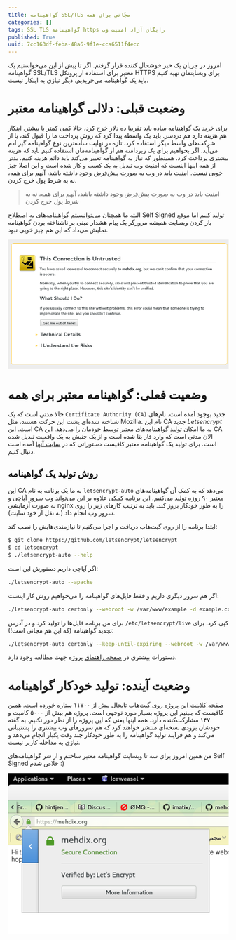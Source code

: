```yaml
---
title: گواهینامه SSL/TLS مجّانی برای همه
categories: []
tags: SSL TLS گواهینامه https رایگان آزاد امنیت وب
published: True
uuid: 7cc163df-feba-48a6-9f1e-cca6511f4ecc
---
```


امروز در جریان یک خبر خوشحال کننده قرار گرفتم. اگر تا پیش از این می‌خواستیم یک گواهینامه SSL/TLS معتبر برای استفاده از پروتکل HTTPS برای وبسایتمان تهیه کنیم باید یک گواهینامه می‌خریدیم. دیگر نیازی به اینکار نیست.

# وضعیت قبلی: دلالی گواهینامه معتبر
برای خرید یک گواهینامه ساده باید تقریبا ده دلار خرج کرد، حالا کمی کمتر یا بیشتر. اینکار هم هزینه دارد هم دردسر. باید یک واسطه پیدا کرد که روش پرداخت ما را قبول کند، یا از شرکت‌های واسط دیگر استفاده کرد. تازه در نهایت ساده‌ترین نوع گواهینامه گیر آدم می‌آید. اگر بخواهیم برای یک زیردامنه هم از گواهینامه‌مان استفاده کنیم باید که هزینه بیشتری پرداخت کرد. همینطور که نیاز به گواهینامه تغییر می‌کند باید دائم هزینه کنیم. بدتر از همه اینها اینست که امنیت وب تبدیل به یک کسب و کار شده است و این اصلا چیز خوبی نیست. امنیت باید در وب به صورت پیش‌فرض  وجود داشته باشد، آنهم برای همه، نه به شرط پول خرج کردن.

> امنیت باید در وب به صورت پیش‌فرض  وجود داشته باشد، آنهم برای همه، نه به شرط پول خرج کردن

البته ما همچنان می‌توانسیتم گواهینامه‌های به اصطلاح Self Signed تولید کنیم اما موقع باز کردن وبسایت همیشه مرورگر یک پیام هشدار مبنی بر ناشناخته بودن گواهینامه نمایش می‌داد که این هم چیز خوبی نبود.

![image](assets/pimg/untrusted_certificate.png)

# وضعیت فعلی: گواهینامه معتبر برای همه
حالا مدتی است که یک `Certificate Authority (CA)` جدید بوجود آمده است. نام‌های شناخته شده‌ای پشت این حرکت هستند، مثل Mozilla. نام این CA جدید *Letsencrypt* است. این CA به ما امکان تولید گواهینامه‌های معتبر توسط خودمان را می‌دهد. این CA الان مدتی است که وارد فاز بتا شده است و از یک جنبش به یک واقعیت تبدیل شده است. برای تولید یک گواهینامه معتبر کافیست دستوراتی که در ‮‬[سایت آنها](https://letsencrypt.org) آمده است دنبال کنیم.

## روش تولید یک گواهینامه
این CA به ما یک برنامه به نام `letsencrypt-auto` می‌دهد که به کمک آن گواهینامه‌های معتبر ۹۰ روزه تولید می‌کنیم. این برنامه کمکی علاوه بر این می‌تواند وب سرور آپاچی و به صورت آزمایشی nginx را به طور خودکار بروز کند. باید به ترتیب کارهای زیر را روی سرور وب انجام داد (به نقل از خود سایت).

ابتدا برنامه را از روی گیت‌هاب دریافت و اجرا می‌کنیم تا نیازمندی‌هایش را نصب کند:

~~~bash
$ git clone https://github.com/letsencrypt/letsencrypt
$ cd letsencrypt
$ ./letsencrypt-auto --help
~~~

اگر آپاچی داریم دستورش این است:
~~~bash
./letsencrypt-auto --apache
~~~

اگر هم سرور دیگری داریم و فقط فایل‌های گواهینامه را می‌خواهیم روش کار اینست:
~~~bash
./letsencrypt-auto certonly --webroot -w /var/www/example -d example.com -d www.example.com
~~~

برای من برنامه فایل‌ها را تولید کرد و در آدرس `/etc/letsencrypt/live` کپی کرد. برای تجدید گواهینامه (که این هم مجانی است!):

~~~bash
./letsencrypt-auto certonly --keep-until-expiring --webroot -w /var/www/example.com -d example.com,www.example.com
~~~

دستورات بیشتری در [صفحه راهنمای](https://letsencrypt.org/howitworks/) پروژه جهت مطالعه وجود دارد.

# وضعیت آینده: تولید خودکار گواهینامه
[صفحه کلاینت این پروژه روی گیت‌هاب](https://github.com/letsencrypt/letsencrypt) تابحال بیش از ۱۱۷۰۰ ستاره خورده است. همین کافیست که ببینیم این پروژه بسیار مورد توجهی است. پروژه هم بیش از ۵۰۰۰ کامیت و ۱۴۷ مشارکت‌کننده دارد. همه اینها یعنی که این پروژه را از نظر دور نکنیم. به گفته خودشان بزودی نسخه‌ای منتشر خواهند کرد که هم سرورهای وب بیشتری را پشتیبانی می‌کند و هم فرآیند تولید گواهینامه را به طور خودکار چند وقت یکبار انجام می‌دهد و نیازی به مداخله کاربر نیست.

من همین امروز برای سه تا وبسایت گواهینامه معتبر ساختم و از شر گواهینامه‌های Self Signed خلاص شدم :)

![image](assets/pimg/mehdix.org_letsencrypt.png)
